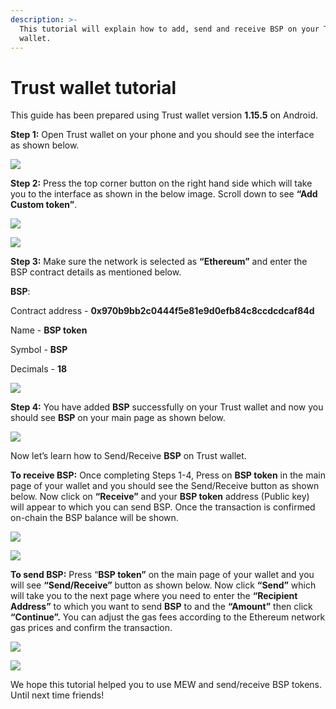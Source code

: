 ```yaml
---
description: >-
  This tutorial will explain how to add, send and receive BSP on your Trust
  wallet.
---
```


# Trust wallet tutorial

This guide has been prepared using Trust wallet version **1.15.5** on Android. 

**Step 1:** Open Trust wallet on your phone and you should see the interface as shown below. 

![](../.gitbook/assets/0.jpeg)

**Step 2:** Press the top corner button on the right hand side which will take you to the interface as shown in the below image. Scroll down to see **“Add Custom token”**.

![](../.gitbook/assets/2-1.jpg)

![](../.gitbook/assets/2-2.jpg)

**Step 3:** Make sure the network is selected as **“Ethereum”** and enter the BSP contract details as mentioned below.

**BSP**:

Contract address - **0x970b9bb2c0444f5e81e9d0efb84c8ccdcdcaf84d**

Name - **BSP token**

Symbol - **BSP**

Decimals - **18**

![](../.gitbook/assets/3%20%281%29.jpeg)

**Step 4:** You have added **BSP** successfully on your Trust wallet and now you should see **BSP** on your main page as shown below.

![](../.gitbook/assets/4-1.jpg)

Now let’s learn how to Send/Receive **BSP** on Trust wallet.

**To receive BSP:** Once completing Steps 1-4, Press on **BSP token** in the main page of your wallet and you should see the Send/Receive button as shown below. Now click on **“Receive”** and your **BSP token** address \(Public key\) will appear to which you can send BSP. Once the transaction is confirmed on-chain the BSP balance will be shown.

![](../.gitbook/assets/5-1.jpg)

![](../.gitbook/assets/5-2.jpg)

**To send BSP:** Press “**BSP token”** on the main page of your wallet and you will see **“Send/Receive”** button as shown below. Now click **“Send”** which will take you to the next page where you need to enter the **“Recipient Address”** to which you want to send **BSP** to and the **“Amount”** then click **“Continue”.** You can adjust the gas fees according to the Ethereum network gas prices and confirm the transaction.

![](../.gitbook/assets/6-1.jpg)

![](../.gitbook/assets/6-2.jpg)

We hope this tutorial helped you to use MEW and send/receive BSP tokens. Until next time friends!

